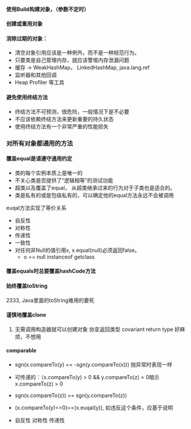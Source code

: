 #### 使用Build构建对象，（参数不定时）
#### 创建或重用对象
#### 消除过期的对象：
* 清空对象引用应该是一种例外，而不是一种规范行为。
* 只要类是自己管理内存，就应该警惕内存泄漏问题
* 缓存 -> WeakHashMap， LinkedHashMap, java.lang.ref
* 监听器和其他回调
* Heap Profiler 等工具

#### 避免使用终结方法
* 终结方法不可预测，很危险，一般情况下是不必要
* 不应该依赖终结方法来更新重要的持久状态
* 使用终结方法有一个非常严重的性能损失

### 对所有对象都通用的方法
#### 覆盖equal是请遵守通用约定
* 类的每个实例本质上是唯一的
* 不关心类是否提供了“逻辑相等”的测试功能
* 超类以及覆盖了equal， 从超类继承过来的行为对于子类也是适合的。
* 类是私有的或是包级私有的，可以确定他的equal方法永远不会被调用

euqal方法实现了等价关系
* 自反性
* 对称性
* 传递性
* 一致性
* 对任何非Null的值引用x, x.equal(null)必须返回false。
    * o == null instanceof getclass


#### 覆盖equals时总要覆盖hashCode方法
#### 始终覆盖toString
2333, Java里面的toString难用的要死
#### 谨慎地覆盖clone
1.  无需调用构造器就可以创建对象
协变返回类型 covariant return type
好麻烦，不想用

#### comparable

+ sgn(x.compareTo(y) == -sgn(y.compareTo(x))) 抛异常时表现一样
+ 可传递的：（x.compareTo(y) > 0 && y.compareTo(z) > 0暗示x.compareTo(z) > 0
+ sgn(x.compareTo(z)) == sgn(y.compareTo(z))
+ (x.compareTo(y)==0)==(x.euqal(y)), 如违反这个条件，应基于说明

+ 自反性 对称性 传递性
